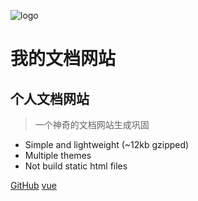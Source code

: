 ![logo](_media/icon.svg)

# 我的文档网站
## 个人文档网站
> 一个神奇的文档网站生成巩固


* Simple and lightweight (~12kb gzipped)
* Multiple themes
* Not build static html files

[GitHub](https://github.com/docsifyjs/docsify/)
[vue](/vue/)